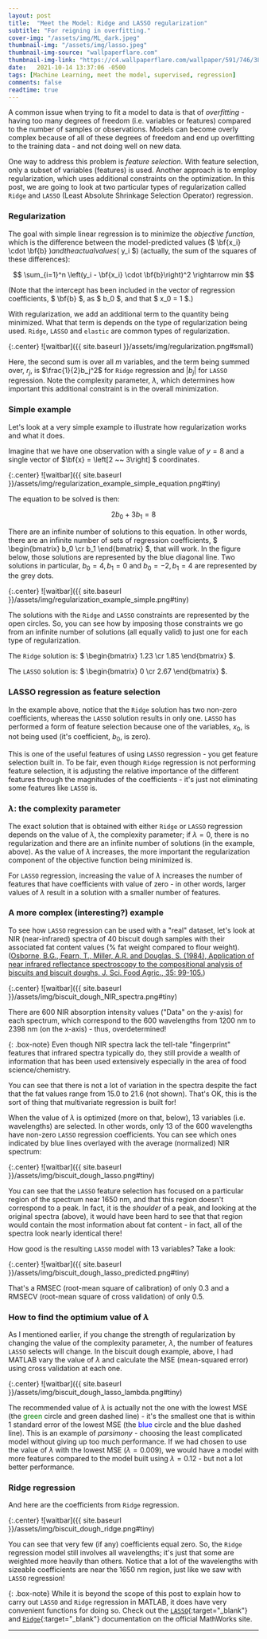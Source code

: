 ```yaml
---
layout: post
title:  "Meet the Model: Ridge and LASSO regularization"
subtitle: "For reigning in overfitting."
cover-img: "/assets/img/ML_dark.jpeg"
thumbnail-img: "/assets/img/lasso.jpeg"
thumbnail-img-source: "wallpaperflare.com"
thumbnail-img-link: "https://c4.wallpaperflare.com/wallpaper/591/746/388/cowboy-lasso-roping-wallpaper-preview.jpg"
date:   2021-10-14 13:37:06 -0500
tags: [Machine Learning, meet the model, supervised, regression]
comments: false
readtime: true
---
```


A common issue when trying to fit a model to data is that of _overfitting_ - having too many degrees of freedom (i.e. variables or features) compared to the number of samples or observations. Models can become overly complex because of all of these degrees of freedom and end up overfitting to the training data - and not doing well on new data.

One way to address this problem is _feature selection_. With feature selection, only a subset of variables (features) is used. Another approach is to employ regularization, which uses additional constraints on the optimization. In this post, we are going to look at two particular types of regularization called `Ridge` and `LASSO` (Least Absolute Shrinkage Selection Operator) regression.

### Regularization

The goal with simple linear regression is to minimize the _objective function_, which is the difference between the model-predicted values ($ \bf{x_i} \cdot \bf{b} $) and the actual values ($ y_i $) (actually, the sum of the squares of these differences):

$$
\sum_{i=1}^n \left(y_i - \bf{x_i} \cdot \bf{b}\right)^2 \rightarrow min
$$

(Note that the intercept has been included in the vector of regression coefficients, $ \bf{b} $, as $ b_0 $, and that $ x_0 = 1 $.)

With regularization, we add an additional term to the quantity being minimized. What that term is depends on the type of regularization being used. `Ridge`, `LASSO` and `elastic` are common types of regularization.

{:.center}
![waitbar]({{ site.baseurl }}/assets/img/regularization.png#small)

Here, the second sum is over all $m$ variables, and the term being summed over, $r_j$, is $\frac{1}{2}b_j^2$ for `Ridge` regression and $\lvert b_j \rvert$ for `LASSO` regression. Note the complexity parameter, $\lambda$, which determines how important this additional constraint is in the overall minimization.

### Simple example

Let's look at a very simple example to illustrate how regularization works and what it does.

Imagine that we have one observation with a single value of $y = 8$ and a single vector of $\bf{x} = \left[2 ~~ 3\right] $ coordinates.

{:.center}
![waitbar]({{ site.baseurl }}/assets/img/regularization_example_simple_equation.png#tiny)

The equation to be solved is then:

$$
2b_0 + 3b_1 = 8
$$

There are an infinite number of solutions to this equation. In other words, there are an infinite number of sets of regression coefficients, $ \begin{bmatrix} b_0 \cr b_1 \end{bmatrix} $, that will work. In the figure below, those solutions are represented by the blue diagonal line. Two solutions in particular, $b_0=4, b_1=0$ and $b_0=-2, b_1=4$ are represented by the grey dots.

{:.center}
![waitbar]({{ site.baseurl }}/assets/img/regularization_example_simple.png#tiny)

The solutions with the `Ridge` and `LASSO` constraints are represented by the open circles. So, you can see how by imposing those constraints we go from an infinite number of solutions (all equally valid) to just one for each type of regularization.

The `Ridge` solution is: $ \begin{bmatrix} 1.23 \cr 1.85 \end{bmatrix} $.

The `LASSO` solution is: $ \begin{bmatrix} 0 \cr 2.67 \end{bmatrix} $.

### LASSO regression as feature selection

In the example above, notice that the `Ridge` solution has two non-zero coefficients, whereas the `LASSO` solution results in only one. `LASSO` has performed a form of feature selection because one of the variables, $x_0$, is not being used (it's coefficient, $b_0$, is zero).

This is one of the useful features of using `LASSO` regression - you get feature selection built in. To be fair, even though `Ridge` regression is not performing feature selection, it is adjusting the relative importance of the different features through the magnitudes of the coefficients - it's just not eliminating some features like `LASSO` is.

### $\lambda$: the complexity parameter

The exact solution that is obtained with either `Ridge` or `LASSO` regression depends on the value of $\lambda$, the complexity parameter; if $\lambda=0$, there is no regularization and there are an infinite number of solutions (in the example, above). As the value of $\lambda$ increases, the more important the regularization component of the objective function being minimized is.

For `LASSO` regression, increasing the value of $\lambda$ increases the number of features that have coefficients with value of zero - in other words, larger values of $\lambda$ result in a solution with a smaller number of features.

### A more complex (interesting?) example

To see how `LASSO` regression can be used with a "real" dataset, let's look at NIR (near-infrared) spectra of 40 biscuit dough samples with their associated fat content values (% fat weight compared to flour weight). ([Osborne, B.G., Fearn, T., Miller, A.R. and Douglas, S. (1984), Application of near infrared reflectance spectroscopy to the compositional analysis of biscuits and biscuit doughs. J. Sci. Food Agric., 35: 99-105.](https://doi.org/10.1002/jsfa.2740350116))

{:.center}
![waitbar]({{ site.baseurl }}/assets/img/biscuit_dough_NIR_spectra.png#tiny)

There are 600 NIR absorption intensity values ("Data" on the y-axis) for each spectrum, which correspond to the 600 wavelengths from 1200 nm to 2398 nm (on the x-axis) - thus, overdetermined!

{: .box-note}
Even though NIR spectra lack the tell-tale "fingerprint" features that infrared spectra typically do, they still provide a wealth of information that has been used extensively especially in the area of food science/chemistry.

You can see that there is not a lot of variation in the spectra despite the fact that the fat values range from 15.0 to 21.6 (not shown). That's OK, this is the sort of thing that multivariate regression is built for!

When the value of $\lambda$ is optimized (more on that, below), 13 variables (i.e. wavelengths) are selected. In other words, only 13 of the 600 wavelengths have non-zero `LASSO` regression coefficients. You can see which ones indicated by blue lines overlayed with the average (normalized) NIR spectrum:

{:.center}
![waitbar]({{ site.baseurl }}/assets/img/biscuit_dough_lasso.png#tiny)

You can see that the `LASSO` feature selection has focused on a particular region of the spectrum near 1650 nm, and that this region doesn't correspond to a peak. In fact, it is the _shoulder_ of a peak, and looking at the original spectra (above), it would have been hard to see that that region would contain the most information about fat content - in fact, all of the spectra look nearly identical there!

How good is the resulting `LASSO` model with 13 variables? Take a look:

{:.center}
![waitbar]({{ site.baseurl }}/assets/img/biscuit_dough_lasso_predicted.png#tiny)

That's a RMSEC (root-mean square of calibration) of only 0.3 and a RMSECV (root-mean square of cross validation) of only 0.5.

### How to find the optimium value of $\lambda$

As I mentioned earlier, if you change the strength of regularization by changing the value of the complexity parameter, $\lambda$, the number of features `LASSO` selects will change. In the biscuit dough example, above, I had MATLAB vary the value of $\lambda$ and calculate the MSE (mean-squared error) using cross validation at each one.

{:.center}
![waitbar]({{ site.baseurl }}/assets/img/biscuit_dough_lasso_lambda.png#tiny)

The recommended value of $\lambda$ is actually not the one with the lowest MSE (the <span style="color:green"> green </span> circle and green dashed line) - it's the smallest one that is within 1 standard error of the lowest MSE (the <span style="color:blue"> blue </span> circle and the blue dashed line). This is an example of _parsimony_ - choosing the least complicated model without giving up too much performance. If we had chosen to use the value of $\lambda$ with the lowest MSE ($\lambda=0.009$), we would have a model with more features compared to the model built using $\lambda=0.12$ - but not a lot better performance.

### Ridge regression

And here are the coefficients from `Ridge` regression.

{:.center}
![waitbar]({{ site.baseurl }}/assets/img/biscuit_dough_ridge.png#tiny)

You can see that very few (if any) coefficients equal zero. So, the `Ridge` regression model still involves all wavelengths; it's just that some are weighted more heavily than others. Notice that a lot of the wavelengths with sizeable coefficients are near the 1650 nm region, just like we saw with `LASSO` regression!

{: .box-note}
While it is beyond the scope of this post to explain how to carry out `LASSO` and `Ridge` regression in MATLAB, it does have very convenient functions for doing so. Check out the [`LASSO`](https://www.mathworks.com/help/stats/lasso.html){:target="_blank"} and [`Ridge`](https://www.mathworks.com/help/stats/ridge.html){:target="_blank"} documentation on the official MathWorks site.

---